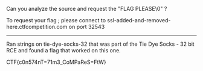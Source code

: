 Can you analyze the source and request the "FLAG PLEASE\0" ?

To request your flag ; please connect to
ssl-added-and-removed-here.ctfcompetition.com on port 32543

----

Ran strings on tie-dye-socks-32 that was part of the Tie Dye Socks - 32 bit RCE
and found a flag that worked on this one.

CTF{c0n574nT=71m3_CoMPaReS=FtW}
